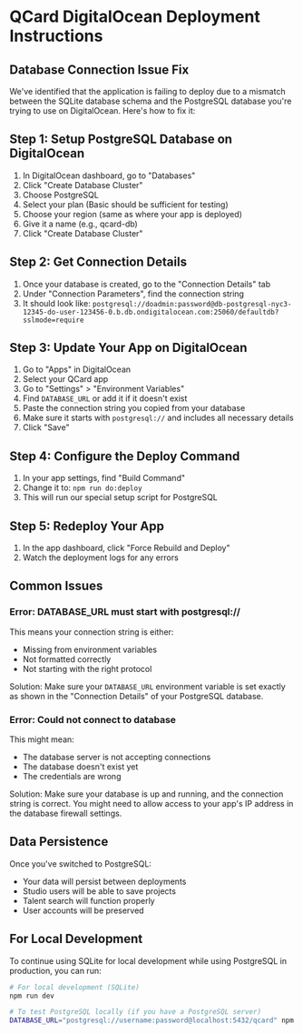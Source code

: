 # QCard DigitalOcean Deployment Instructions

## Database Connection Issue Fix

We've identified that the application is failing to deploy due to a mismatch between the SQLite database schema and the PostgreSQL database you're trying to use on DigitalOcean. Here's how to fix it:

## Step 1: Setup PostgreSQL Database on DigitalOcean

1. In DigitalOcean dashboard, go to "Databases"
2. Click "Create Database Cluster"
3. Choose PostgreSQL
4. Select your plan (Basic should be sufficient for testing)
5. Choose your region (same as where your app is deployed)
6. Give it a name (e.g., qcard-db)
7. Click "Create Database Cluster"

## Step 2: Get Connection Details

1. Once your database is created, go to the "Connection Details" tab
2. Under "Connection Parameters", find the connection string
3. It should look like: `postgresql://doadmin:password@db-postgresql-nyc3-12345-do-user-123456-0.b.db.ondigitalocean.com:25060/defaultdb?sslmode=require`

## Step 3: Update Your App on DigitalOcean

1. Go to "Apps" in DigitalOcean
2. Select your QCard app
3. Go to "Settings" > "Environment Variables"
4. Find `DATABASE_URL` or add it if it doesn't exist
5. Paste the connection string you copied from your database
6. Make sure it starts with `postgresql://` and includes all necessary details
7. Click "Save" 

## Step 4: Configure the Deploy Command

1. In your app settings, find "Build Command"
2. Change it to: `npm run do:deploy`
3. This will run our special setup script for PostgreSQL

## Step 5: Redeploy Your App

1. In the app dashboard, click "Force Rebuild and Deploy"
2. Watch the deployment logs for any errors

## Common Issues

### Error: DATABASE_URL must start with postgresql://

This means your connection string is either:
- Missing from environment variables 
- Not formatted correctly
- Not starting with the right protocol

Solution: Make sure your `DATABASE_URL` environment variable is set exactly as shown in the "Connection Details" of your PostgreSQL database.

### Error: Could not connect to database

This might mean:
- The database server is not accepting connections
- The database doesn't exist yet
- The credentials are wrong

Solution: Make sure your database is up and running, and the connection string is correct. You might need to allow access to your app's IP address in the database firewall settings.

## Data Persistence

Once you've switched to PostgreSQL:
- Your data will persist between deployments
- Studio users will be able to save projects
- Talent search will function properly 
- User accounts will be preserved

## For Local Development

To continue using SQLite for local development while using PostgreSQL in production, you can run:

```bash
# For local development (SQLite)
npm run dev

# To test PostgreSQL locally (if you have a PostgreSQL server)
DATABASE_URL="postgresql://username:password@localhost:5432/qcard" npm run dev
```